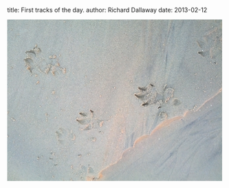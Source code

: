 
title: First tracks of the day.
author: Richard Dallaway
date: 2013-02-12

<div><a href="/media/IMG_20130212_073806.jpg"><img width="500" src="/media/IMG_20130212_073806.jpg.500.jpg" height="375"></img></a></div>


  
    